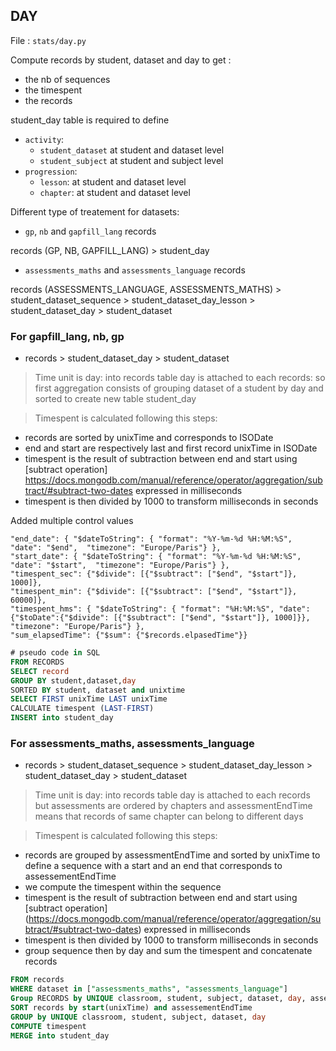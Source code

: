 ## DAY

File : `stats/day.py`

Compute records by student, dataset and day to get : 
- the nb of sequences 
- the timespent
- the records


student_day table is required to define
- `activity`:
    - `student_dataset` at student and dataset level
    - `student_subject` at student and subject level
- `progression`:
    - `lesson`: at student and dataset level 
    - `chapter`: at student and dataset level

Different type of treatement for datasets:
- `gp`, `nb` and `gapfill_lang` records 

 records (GP, NB, GAPFILL_LANG) > student_day

- `assessments_maths` and `assessments_language` records 

 records (ASSESSMENTS_LANGUAGE, ASSESSMENTS_MATHS) > student_dataset_sequence > student_dataset_day_lesson > student_dataset_day > student_dataset


### For gapfill_lang, nb, gp

- records > student_dataset_day > student_dataset

> Time unit is day: into records table day is attached to each records: so first aggregation consists of grouping dataset of a student by day and sorted to create new table student_day

> Timespent is calculated following this steps:
- records are sorted by unixTime and corresponds to ISODate
- end and start are respectively last and first record unixTime in ISODate
- timespent is the result of subtraction between end and start using [subtract operation]
https://docs.mongodb.com/manual/reference/operator/aggregation/subtract/#subtract-two-dates
expressed in milliseconds
- timespent is then divided by 1000 to transform milliseconds in seconds

Added multiple control values
```
"end_date": { "$dateToString": { "format": "%Y-%m-%d %H:%M:%S", "date": "$end",  "timezone": "Europe/Paris"} },
"start_date": { "$dateToString": { "format": "%Y-%m-%d %H:%M:%S", "date": "$start",  "timezone": "Europe/Paris"} },
"timespent_sec": {"$divide": [{"$subtract": ["$end", "$start"]}, 1000]},
"timespent_min": {"$divide": [{"$subtract": ["$end", "$start"]}, 60000]},
"timespent_hms": { "$dateToString": { "format": "%H:%M:%S", "date": {"$toDate":{"$divide": [{"$subtract": ["$end", "$start"]}, 1000]}}, "timezone": "Europe/Paris"} },
"sum_elapsedTime": {"$sum": {"$records.elpasedTime"}}
```

```sql
# pseudo code in SQL
FROM RECORDS 
SELECT record
GROUP BY student,dataset,day
SORTED BY student, dataset and unixtime
SELECT FIRST unixTime LAST unixTime
CALCULATE timespent (LAST-FIRST)
INSERT into student_day

```


### For assessments_maths, assessments_language

- records > student_dataset_sequence > student_dataset_day_lesson > student_dataset_day > student_dataset

> Time unit is day: into records table day is attached to each records 
but assessments are ordered by chapters and assessmentEndTime means that records of same chapter can belong to different days

> Timespent is calculated following this steps:
- records are grouped by assessmentEndTime and sorted by unixTime to define a sequence with a start and an end that corresponds to assessementEndTime
- we  compute the timespent within the sequence
- timespent is the result of subtraction between end and start using [subtract operation]
(https://docs.mongodb.com/manual/reference/operator/aggregation/subtract/#subtract-two-dates)
expressed in milliseconds
- timespent is then divided by 1000 to transform milliseconds in seconds
- group sequence then by day and sum the timespent and concatenate records



```sql
FROM records
WHERE dataset in ["assessments_maths", "assessments_language"]
Group RECORDS by UNIQUE classroom, student, subject, dataset, day, assessmentEndTime AS sequence
SORT records by start(unixTime) and assessementEndTime
GROUP by UNIQUE classroom, student, subject, dataset, day
COMPUTE timespent 
MERGE into student_day
```

